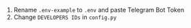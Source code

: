 1. Rename `.env-example` to `.env` and paste Telegram Bot Token
2. Change `DEVELOPERS IDs` in `config.py`